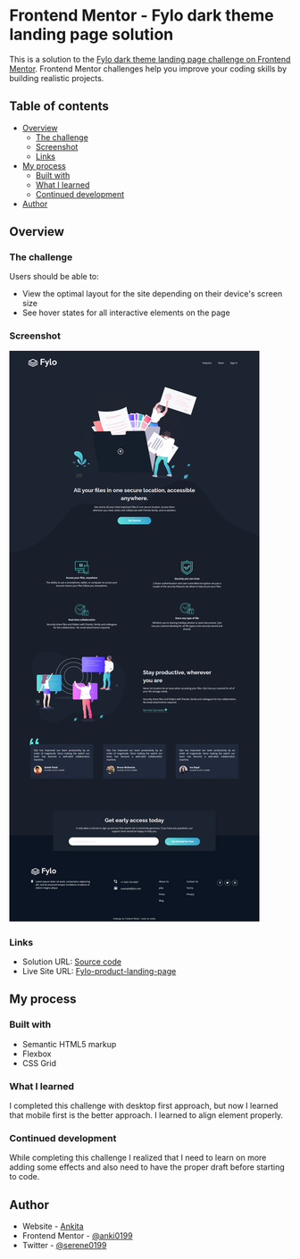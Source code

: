 # Frontend Mentor - Fylo dark theme landing page solution

This is a solution to the [Fylo dark theme landing page challenge on Frontend Mentor](https://www.frontendmentor.io/challenges/fylo-dark-theme-landing-page-5ca5f2d21e82137ec91a50fd). Frontend Mentor challenges help you improve your coding skills by building realistic projects.

## Table of contents

- [Overview](#overview)
  - [The challenge](#the-challenge)
  - [Screenshot](#screenshot)
  - [Links](#links)
- [My process](#my-process)
  - [Built with](#built-with)
  - [What I learned](#what-i-learned)
  - [Continued development](#continued-development)
- [Author](#author)

## Overview

### The challenge

Users should be able to:

- View the optimal layout for the site depending on their device's screen size
- See hover states for all interactive elements on the page

### Screenshot

![](./images/screenshot.png)

### Links

- Solution URL: [Source code](https://github.com/anki0199/Fylo-Product-Landing-Page)
- Live Site URL: [Fylo-product-landing-page](https://melodic-bavarois-413e00.netlify.app/)

## My process

### Built with

- Semantic HTML5 markup
- Flexbox
- CSS Grid

### What I learned

I completed this challenge with desktop first approach, but now I learned that mobile first is the better approach.
I learned to align element properly.

### Continued development

While completing this challenge I realized that I need to learn on more adding some effects and also need to have the proper draft before starting to code.

## Author

- Website - [Ankita](https://github.com/anki0199)
- Frontend Mentor - [@anki0199](https://www.frontendmentor.io/profile/anki0199)
- Twitter - [@serene0199](https://twitter.com/serene0199)

